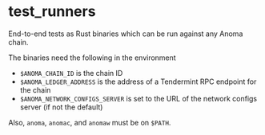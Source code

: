 # test_runners

End-to-end tests as Rust binaries which can be run against any Anoma chain.

The binaries need the following in the environment

- `$ANOMA_CHAIN_ID` is the chain ID
- `$ANOMA_LEDGER_ADDRESS` is the address of a Tendermint RPC endpoint for the chain
- `$ANOMA_NETWORK_CONFIGS_SERVER` is set to the URL of the network configs server (if not the default)

Also, `anoma`, `anomac`, and `anomaw` must be on `$PATH`.
